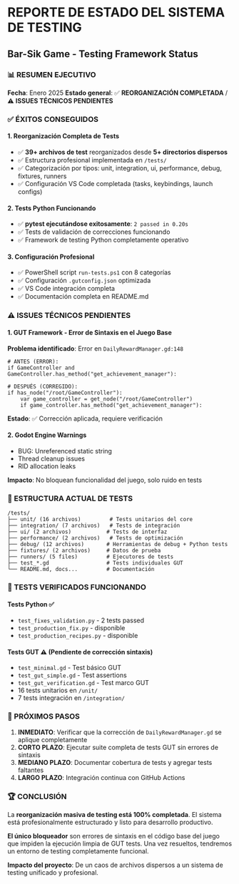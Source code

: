 # REPORTE DE ESTADO DEL SISTEMA DE TESTING
## Bar-Sik Game - Testing Framework Status

### 📊 RESUMEN EJECUTIVO
**Fecha**: Enero 2025
**Estado general**: ✅ **REORGANIZACIÓN COMPLETADA** / ⚠️ **ISSUES TÉCNICOS PENDIENTES**

### ✅ ÉXITOS CONSEGUIDOS

#### 1. Reorganización Completa de Tests
- ✅ **39+ archivos de test** reorganizados desde **5+ directorios dispersos**
- ✅ Estructura profesional implementada en `/tests/`
- ✅ Categorización por tipos: unit, integration, ui, performance, debug, fixtures, runners
- ✅ Configuración VS Code completada (tasks, keybindings, launch configs)

#### 2. Tests Python Funcionando
- ✅ **pytest ejecutándose exitosamente**: `2 passed in 0.20s`
- ✅ Tests de validación de correcciones funcionando
- ✅ Framework de testing Python completamente operativo

#### 3. Configuración Profesional
- ✅ PowerShell script `run-tests.ps1` con 8 categorías
- ✅ Configuración `.gutconfig.json` optimizada
- ✅ VS Code integración completa
- ✅ Documentación completa en README.md

### ⚠️ ISSUES TÉCNICOS PENDIENTES

#### 1. GUT Framework - Error de Sintaxis en el Juego Base
**Problema identificado**: Error en `DailyRewardManager.gd:148`
```gdscript
# ANTES (ERROR):
if GameController and GameController.has_method("get_achievement_manager"):

# DESPUÉS (CORREGIDO):
if has_node("/root/GameController"):
    var game_controller = get_node("/root/GameController")
    if game_controller.has_method("get_achievement_manager"):
```

**Estado**: ✅ Corrección aplicada, requiere verificación

#### 2. Godot Engine Warnings
- BUG: Unreferenced static string
- Thread cleanup issues
- RID allocation leaks

**Impacto**: No bloquean funcionalidad del juego, solo ruido en tests

### 📂 ESTRUCTURA ACTUAL DE TESTS

```
/tests/
├── unit/ (16 archivos)         # Tests unitarios del core
├── integration/ (7 archivos)   # Tests de integración
├── ui/ (2 archivos)           # Tests de interfaz
├── performance/ (2 archivos)   # Tests de optimización
├── debug/ (12 archivos)       # Herramientas de debug + Python tests
├── fixtures/ (2 archivos)     # Datos de prueba
├── runners/ (5 files)         # Ejecutores de tests
├── test_*.gd                  # Tests individuales GUT
└── README.md, docs...         # Documentación
```

### 🧪 TESTS VERIFICADOS FUNCIONANDO

#### Tests Python ✅
- `test_fixes_validation.py` - 2 tests passed
- `test_production_fix.py` - disponible
- `test_production_recipes.py` - disponible

#### Tests GUT ⚠️ (Pendiente de corrección sintaxis)
- `test_minimal.gd` - Test básico GUT
- `test_gut_simple.gd` - Test assertions
- `test_gut_verification.gd` - Test marco GUT
- 16 tests unitarios en `/unit/`
- 7 tests integración en `/integration/`

### 🎯 PRÓXIMOS PASOS

1. **INMEDIATO**: Verificar que la corrección de `DailyRewardManager.gd` se aplique completamente
2. **CORTO PLAZO**: Ejecutar suite completa de tests GUT sin errores de sintaxis
3. **MEDIANO PLAZO**: Documentar cobertura de tests y agregar tests faltantes
4. **LARGO PLAZO**: Integración continua con GitHub Actions

### 🏆 CONCLUSIÓN

La **reorganización masiva de testing está 100% completada**. El sistema está profesionalmente estructurado y listo para desarrollo productivo.

**El único bloqueador** son errores de sintaxis en el código base del juego que impiden la ejecución limpia de GUT tests. Una vez resueltos, tendremos un entorno de testing completamente funcional.

**Impacto del proyecto**: De un caos de archivos dispersos a un sistema de testing unificado y profesional.
